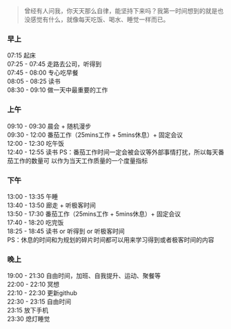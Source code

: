 > 曾经有人问我，你天天那么自律，能坚持下来吗？我第一时间想到的就是也 没感觉有什么，就像每天吃饭、喝水、睡觉一样而已。

### 早上
07:15 起床 <br>
07:25 - 07:45 走路去公司，听得到 <br>
07:45 - 08:00 专心吃早餐 <br>
08:05 - 08:25 读书 <br>
08:30 - 09:10 做一天中最重要的工作 <br>

### 上午
09:10 - 09:30 晨会 + 随机漫步 <br>
09:30 - 12:00 番茄工作（25mins工作 + 5mins休息）+ 固定会议 <br>
12:00 - 12:30 吃午饭 <br>
12:40 - 12:55 读书
PS：番茄工作时间一定会被会议等外部事情打扰，所以每天番茄工作的数量可 以作为当天工作质量的一个度量指标 <br>

### 下午
13:00 - 13:35 午睡  <br>
13:40 - 13:50 廊走 + 听极客时间 <br>
13:50 - 17:30 番茄工作（25mins工作 + 5mins休息）+ 固定会议 <br>
17:40 - 18:20 吃完饭 <br>
18:25 - 18:45 读书 or 听得到 or 听极客时间 <br>
PS：休息的时间和为规划的碎片时间都可以用来学习得到或者极客时间的内容 <br>

### 晚上
19:00 - 21:30 自由时间，加班、自我提升、运动、聚餐等 <br>
22:00 - 22:10 冥想 <br>
22:10 - 22:30 更新github <br>
22:30 - 23:15 自由时间 <br>
23:15 放下手机 <br>
23:30 熄灯睡觉 <br>